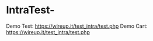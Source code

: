 # IntraTest-
Demo Test: https://wireup.it/test_intra/test.php
Demo Cart: https://wireup.it/test_intra/test.php
